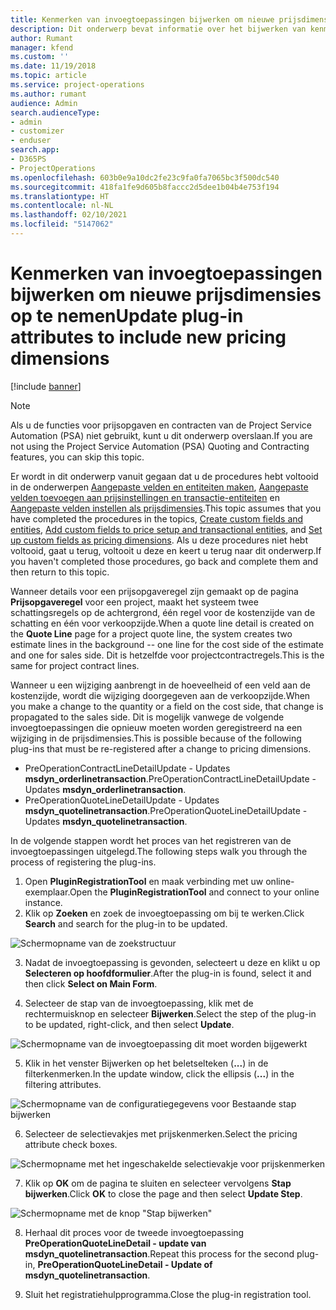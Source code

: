 ```yaml
---
title: Kenmerken van invoegtoepassingen bijwerken om nieuwe prijsdimensies op te nemen
description: Dit onderwerp bevat informatie over het bijwerken van kenmerken van invoegtoepassingen voor prijsdimensies.
author: Rumant
manager: kfend
ms.custom: ''
ms.date: 11/19/2018
ms.topic: article
ms.service: project-operations
ms.author: rumant
audience: Admin
search.audienceType:
- admin
- customizer
- enduser
search.app:
- D365PS
- ProjectOperations
ms.openlocfilehash: 603b0e9a10dc2fe23c9fa0fa7065bc3f500dc540
ms.sourcegitcommit: 418fa1fe9d605b8faccc2d5dee1b04b4e753f194
ms.translationtype: HT
ms.contentlocale: nl-NL
ms.lasthandoff: 02/10/2021
ms.locfileid: "5147062"
---
```

# <a name="update-plug-in-attributes-to-include-new-pricing-dimensions"></a><span data-ttu-id="c3218-103">Kenmerken van invoegtoepassingen bijwerken om nieuwe prijsdimensies op te nemen</span><span class="sxs-lookup"><span data-stu-id="c3218-103">Update plug-in attributes to include new pricing dimensions</span></span>

[!include [banner](../includes/psa-now-project-operations.md)]

> [!NOTE]
> <span data-ttu-id="c3218-104">Als u de functies voor prijsopgaven en contracten van de Project Service Automation (PSA) niet gebruikt, kunt u dit onderwerp overslaan.</span><span class="sxs-lookup"><span data-stu-id="c3218-104">If you are not using the Project Service Automation (PSA) Quoting and Contracting features, you can skip this topic.</span></span>

<span data-ttu-id="c3218-105">Er wordt in dit onderwerp vanuit gegaan dat u de procedures hebt voltooid in de onderwerpen [Aangepaste velden en entiteiten maken](create-custom-fields-entities.md), [Aangepaste velden toevoegen aan prijsinstellingen en transactie-entiteiten](field-references.md) en [Aangepaste velden instellen als prijsdimensies](set-up-pricing-dimensions.md).</span><span class="sxs-lookup"><span data-stu-id="c3218-105">This topic assumes that you have completed the procedures in the topics, [Create custom fields and entities](create-custom-fields-entities.md), [Add custom fields to price setup and transactional entities](field-references.md), and [Set up custom fields as pricing dimensions](set-up-pricing-dimensions.md).</span></span> <span data-ttu-id="c3218-106">Als u deze procedures niet hebt voltooid, gaat u terug, voltooit u deze en keert u terug naar dit onderwerp.</span><span class="sxs-lookup"><span data-stu-id="c3218-106">If you haven't completed those procedures, go back and complete them and then return to this topic.</span></span>

<span data-ttu-id="c3218-107">Wanneer details voor een prijsopgaveregel zijn gemaakt op de pagina **Prijsopgaveregel** voor een project, maakt het systeem twee schattingsregels op de achtergrond, één regel voor de kostenzijde van de schatting en één voor verkoopzijde.</span><span class="sxs-lookup"><span data-stu-id="c3218-107">When a quote line detail is created on the **Quote Line** page for a project quote line, the system creates two estimate lines in the background -- one line for the cost side of the estimate and one for sales side.</span></span> <span data-ttu-id="c3218-108">Dit is hetzelfde voor projectcontractregels.</span><span class="sxs-lookup"><span data-stu-id="c3218-108">This is the same  for project contract lines.</span></span>

<span data-ttu-id="c3218-109">Wanneer u een wijziging aanbrengt in de hoeveelheid of een veld aan de kostenzijde, wordt die wijziging doorgegeven aan de verkoopzijde.</span><span class="sxs-lookup"><span data-stu-id="c3218-109">When you make a change to the quantity or a field on the cost side, that change is propagated to the sales side.</span></span> <span data-ttu-id="c3218-110">Dit is mogelijk vanwege de volgende invoegtoepassingen die opnieuw moeten worden geregistreerd na een wijziging in de prijsdimensies.</span><span class="sxs-lookup"><span data-stu-id="c3218-110">This is possible because of the following plug-ins that must be re-registered after a change to pricing dimensions.</span></span>

- <span data-ttu-id="c3218-111">PreOperationContractLineDetailUpdate - Updates **msdyn_orderlinetransaction**.</span><span class="sxs-lookup"><span data-stu-id="c3218-111">PreOperationContractLineDetailUpdate - Updates **msdyn_orderlinetransaction**.</span></span>
- <span data-ttu-id="c3218-112">PreOperationQuoteLineDetailUpdate - Updates **msdyn_quotelinetransaction**.</span><span class="sxs-lookup"><span data-stu-id="c3218-112">PreOperationQuoteLineDetailUpdate - Updates **msdyn_quotelinetransaction**.</span></span>

<span data-ttu-id="c3218-113">In de volgende stappen wordt het proces van het registreren van de invoegtoepassingen uitgelegd.</span><span class="sxs-lookup"><span data-stu-id="c3218-113">The following steps walk you through the process of registering the plug-ins.</span></span>

1. <span data-ttu-id="c3218-114">Open **PluginRegistrationTool** en maak verbinding met uw online-exemplaar.</span><span class="sxs-lookup"><span data-stu-id="c3218-114">Open the **PluginRegistrationTool** and connect to your online instance.</span></span>
2. <span data-ttu-id="c3218-115">Klik op **Zoeken** en zoek de invoegtoepassing om bij te werken.</span><span class="sxs-lookup"><span data-stu-id="c3218-115">Click **Search** and search for the plug-in to be updated.</span></span>

 ![Schermopname van de zoekstructuur](media/PRT-1.png)

3. <span data-ttu-id="c3218-117">Nadat de invoegtoepassing is gevonden, selecteert u deze en klikt u op **Selecteren op hoofdformulier**.</span><span class="sxs-lookup"><span data-stu-id="c3218-117">After the plug-in is found, select it and then click **Select on Main Form**.</span></span>

4. <span data-ttu-id="c3218-118">Selecteer de stap van de invoegtoepassing, klik met de rechtermuisknop en selecteer **Bijwerken**.</span><span class="sxs-lookup"><span data-stu-id="c3218-118">Select the step of the plug-in to be updated, right-click, and then select **Update**.</span></span>

 ![Schermopname van de invoegtoepassing dit moet worden bijgewerkt](media/PRT-2.png)
 
5. <span data-ttu-id="c3218-120">Klik in het venster Bijwerken op het beletselteken (**...**) in de filterkenmerken.</span><span class="sxs-lookup"><span data-stu-id="c3218-120">In the update window, click the ellipsis (**...**) in the filtering attributes.</span></span>

 ![Schermopname van de configuratiegegevens voor Bestaande stap bijwerken](media/PRT-3.png)
 
6. <span data-ttu-id="c3218-122">Selecteer de selectievakjes met prijskenmerken.</span><span class="sxs-lookup"><span data-stu-id="c3218-122">Select the pricing attribute check boxes.</span></span>

 ![Schermopname met het ingeschakelde selectievakje voor prijskenmerken](media/PRT-4.png)

7. <span data-ttu-id="c3218-124">Klik op **OK** om de pagina te sluiten en selecteer vervolgens **Stap bijwerken**.</span><span class="sxs-lookup"><span data-stu-id="c3218-124">Click **OK** to close the page and then select **Update Step**.</span></span>

 ![Schermopname met de knop "Stap bijwerken"](media/PRT-5.png)
 
8. <span data-ttu-id="c3218-126">Herhaal dit proces voor de tweede invoegtoepassing **PreOperationQuoteLineDetail - update van msdyn_quotelinetransaction**.</span><span class="sxs-lookup"><span data-stu-id="c3218-126">Repeat this process for the second plug-in, **PreOperationQuoteLineDetail - Update of msdyn_quotelinetransaction**.</span></span>

9. <span data-ttu-id="c3218-127">Sluit het registratiehulpprogramma.</span><span class="sxs-lookup"><span data-stu-id="c3218-127">Close the plug-in registration tool.</span></span>

